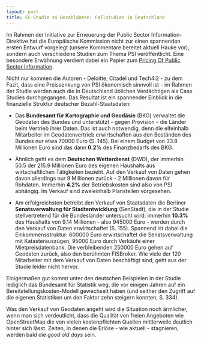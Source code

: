 ```yaml
---
layout: post
title: EC-Studie zu Bezahldaten: Fallstudien in Deutschland
---
```



Im Rahmen der Initiative zur Erneuerung der Public Sector Information-Direktive hat die Europäische 
Kommission nicht zur einen spannenden ersten Entwurf vorgelegt (unsere Kommentare bereitet aktuell
Hauke vor), sondern auch verschiedene Studien zum Thema PSI veröffentlicht. Eine besondere Erwähnung 
verdient dabei ein Papier zum [Pricing Of Public Sector Information](http://ec.europa.eu/information_society/policy/psi/docs/pdfs/report/11_2012/summary.pdf).

Nicht nur kommen die Autoren - Deloitte, Citadel und Tech4i2 - zu dem Fazit, dass eine 
Preissenkung von PSI ökonomisch sinnvoll ist - im Rahmen der Studie werden auch die in Deutschland 
üblichen Verdächtigen als Case Studies durchgegangen. Das Resultat ist ein spannender Einblick in 
die finanzielle Struktur deutscher Bezahl-Staatsdaten:

* Das **Bundesamt für Kartographie und Geodäsie** (BKG) verwaltet die Geodaten des Bundes und 
  unterstützt - gegen Provision - die Länder beim Vertrieb ihrer Daten. Das ist auch notwendig, 
  denn die elfeinhalb Mitarbeiter im Geodatenvertrieb erwirtschaften aus den Beständen des 
  Bundes nur etwa 70000 Euro (S. 145). Bei einem Budget von 33.8 Millionen Euro sind das dann 
  **0.2%** des Finanzbedarfs des BKG.

* Ähnlich geht es dem **Deutschen Wetterdienst** (DWD), der immerhin 50.5 der 215.9 Millionen Euro 
  des eigenen Haushalts aus wirtschaftlichen Tätigkeiten bezieht. Auf den Verkauf von Daten gehen 
  davon allerdings nur 9 Millionen zurück - 2 Millionen davon für Rohdaten. Immerhin **4.2%** der 
  Betriebskosten sind also von PSI abhängig. Im Verkauf sind zweieinhalb Planstellen vorgesehen.

* Am erfolgreichsten betreibt den Verkauf von Staatsdaten die Berliner **Senatsverwaltung für 
  Stadtentwicklung** (SenStadt), die in der Studie stellvertretend für die Bundesländer untersucht
  wird: immerhin **10.3%** des Haushalts von 9.14 Millionen - also 945000 Euro - werden durch den 
  Verkauf von Daten erwirtschaftet (S. 155). Spannend ist dabei die Einkommensstruktur: 600000 
  Euro erwirtschaftet die Senatsverwaltung mit Katasterauszügen, 95000 Euro durch Verkäufe einer 
  Mietpreisdatenbank. Die verbleibenden 250000 Euro gehen auf Geodaten zurück, also den berühmten 
  FISBroker. Wie viele der 120 Mitarbeiter mit dem Verkauf von Daten beschäftigt sind, geht aus
  der Studie leider nicht hervor.

Einigermaßen gut kommt unter den deutschen Beispielen in der Studie lediglich das Bundesamt für 
Statistik weg, die vor einigen Jahren auf ein Bereitstellungskosten-Modell gewechselt haben 
(und seither den Zugriff auf die eigenen Statistiken um den Faktor zehn steigern konnten, 
S. 334). 

Was den Verkauf von Geodaten angeht wird die Situation noch ärmlicher, wenn man sich verdeutlicht, 
dass die Qualität von freien Angeboten wie OpenStreetMap die von vielen kostenpflichten Quellen
mittlerweile deutlich hinter sich lässt. Zeiten, in denen die Erlöse - wie aktuell - stagnieren,
werden bald die *good old days* sein.


